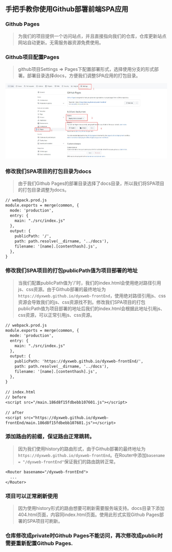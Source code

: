 ## 手把手教你使用Github部署前端SPA应用
### Github Pages
> 为我们的项目提供一个访问站点，并且直接指向我们的仓库，仓库更新站点网站自动更新。无需服务器资源免费使用。

### Github项目配置Pages
> github项目Settings => Pages下配置部署形式，选择使用分支的形式部署。部署目录选择docs，方便我们调整SPA应用的打包目录。

![Github项目配置Pages](./images/githubPage.jpg)
### 修改我们SPA项目的打包目录为docs
> 由于我们Github Pages的部署目录选择了docs目录，所以我们将SPA项目的打包目录调整为docs。

```
// webpack.prod.js
module.exports = merge(common, {
  mode: 'production',
  entry: {
    main: "./src/index.js"
  },
  output: {
    publicPath: '/',
    path: path.resolve(__dirname, '../docs'),
    filename: '[name].[contenthash].js',
  },
}
```
### 修改我们SPA项目的打包publicPath值为项目部署的地址
> 当我们配置publicPath值为'/'时，我们的index.html会使用绝对路径引用js、css资源。由于Github部署的最终地址为`https://dyxweb.github.io/dyxweb-frontEnd`，使用绝对路径引用js、css资源会导致我们的js、css资源找不到。修改我们SPA项目的打包publicPath值为项目部署的地址后我们的index.html会根据此地址引用js、css资源，可以正常引用js、css资源。

```
// webpack.prod.js
module.exports = merge(common, {
  mode: 'production',
  entry: {
    main: "./src/index.js"
  },
  output: {
    publicPath: 'https://dyxweb.github.io/dyxweb-frontEnd/',
    path: path.resolve(__dirname, '../docs'),
    filename: '[name].[contenthash].js',
  },
}

// index.html
// before
<script src="/main.186d8f15fdbebb107601.js"></script>

// after
<script src="https://dyxweb.github.io/dyxweb-frontEnd/main.186d8f15fdbebb107601.js"></script>
```
### 添加路由的前缀，保证路由正常跳转。
> 因为我们使用history的路由形式，由于Github部署的最终地址为`https://dyxweb.github.io/dyxweb-frontEnd`。在Router中添加`basename = "/dyxweb-frontEnd"`保证我们的路由跳转正常。

```
<Router basename="/dyxweb-frontEnd">
  ...
</Router>
```
### 项目可以正常刷新使用
> 因为使用history形式的路由想要可刷新需要服务端支持。docs目录下添加404.html页面，内容同index.html页面。使用此形式实现Github Pages部署的SPA项目可刷新。

### 仓库修改成private时Github Pages不能访问，再次修改成public时需要重新配置Github Pages.
